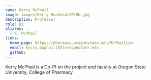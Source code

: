 ```yaml
---
name: Kerry McPhail
image: images/Kerry_Headshot2019b.jpg
description: Professor
role: pi
aliases:
  - K. McPhail
links:
  home-page: https://pharmacy.oregonstate.edu/McPhailLab
  email: kerry.mcphail[AT]oregonstate.edu 
  github: 
---
```


Kerry McPhail is a Co-PI on the project and faculty at Oregon State University, College of Pharmacy
